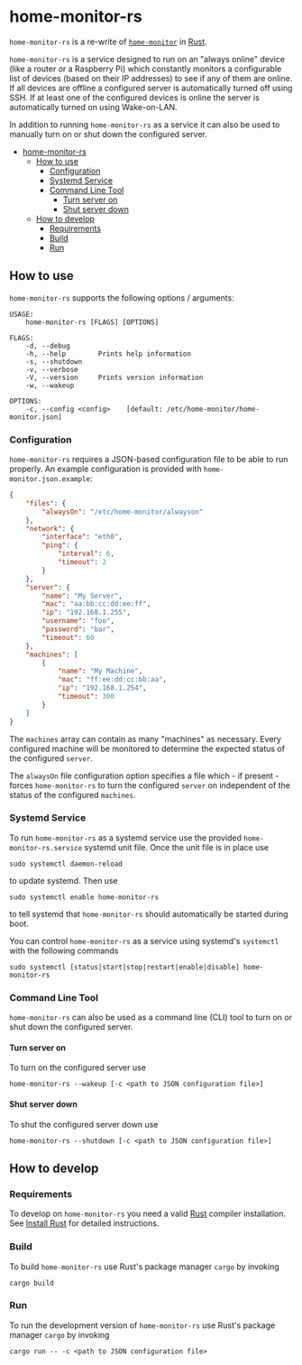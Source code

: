 # home-monitor-rs

`home-monitor-rs` is a re-write of [`home-monitor`](https://github.com/Montellese/home-monitor) in [Rust](https://www.rust-lang.org/).

`home-monitor-rs` is a service designed to run on an "always online" device (like a router or a Raspberry Pi) which constantly monitors a configurable list of devices (based on their IP addresses) to see if any of them are online. If all devices are offline a configured server is automatically turned off using SSH. If at least one of the configured devices is online the server is automatically turned on using Wake-on-LAN.

In addition to running `home-monitor-rs` as a service it can also be used to manually turn on or shut down the configured server.

- [home-monitor-rs](#home-monitor-rs)
  - [How to use](#how-to-use)
    - [Configuration](#configuration)
    - [Systemd Service](#systemd-service)
    - [Command Line Tool](#command-line-tool)
      - [Turn server on](#turn-server-on)
      - [Shut server down](#shut-server-down)
  - [How to develop](#how-to-develop)
    - [Requirements](#requirements)
    - [Build](#build)
    - [Run](#run)

## How to use

`home-monitor-rs` supports the following options / arguments:

```
USAGE:
    home-monitor-rs [FLAGS] [OPTIONS]

FLAGS:
    -d, --debug       
    -h, --help        Prints help information
    -s, --shutdown    
    -v, --verbose     
    -V, --version     Prints version information
    -w, --wakeup      

OPTIONS:
    -c, --config <config>    [default: /etc/home-monitor/home-monitor.json]
```

### Configuration

`home-monitor-rs` requires a JSON-based configuration file to be able to run properly. An example configuration is provided with `home-monitor.json.example`:

```json
{
    "files": {
        "alwaysOn": "/etc/home-monitor/alwayson"
    },
    "network": {
        "interface": "eth0",
        "ping": {
            "interval": 6,
            "timeout": 2
        }
    },
    "server": {
        "name": "My Server",
        "mac": "aa:bb:cc:dd:ee:ff",
        "ip": "192.168.1.255",
        "username": "foo",
        "password": "bar",
        "timeout": 60
    },
    "machines": [
        {
            "name": "My Machine",
            "mac": "ff:ee:dd:cc:bb:aa",
            "ip": "192.168.1.254",
            "timeout": 300
        }
    ]
}
```

The `machines` array can contain as many "machines" as necessary. Every configured machine will be monitored to determine the expected status of the configured `server`.

The `alwaysOn` file configuration option specifies a file which - if present - forces `home-monitor-rs` to turn the configured `server` on independent of the status of the configured `machines`.

### Systemd Service

To run `home-monitor-rs` as a systemd service use the provided `home-monitor-rs.service` systemd unit file. Once the unit file is in place use

```
sudo systemctl daemon-reload
```

to update systemd. Then use

```
sudo systemctl enable home-monitor-rs
```

to tell systemd that `home-monitor-rs` should automatically be started during boot.

You can control `home-monitor-rs` as a service using systemd's `systemctl` with the following commands

```
sudo systemctl [status|start|stop|restart|enable|disable] home-monitor-rs
```

### Command Line Tool

`home-monitor-rs` can also be used as a command line (CLI) tool to turn on or shut down the configured server.

#### Turn server on

To turn on the configured server use

```
home-monitor-rs --wakeup [-c <path to JSON configuration file>]
```

#### Shut server down

To shut the configured server down use

```
home-monitor-rs --shutdown [-c <path to JSON configuration file>]
```

## How to develop

### Requirements

To develop on `home-monitor-rs` you need a valid [Rust](https://www.rust-lang.org/) compiler installation. See [Install Rust](https://www.rust-lang.org/tools/install) for detailed instructions.

### Build

To build `home-monitor-rs` use Rust's package manager `cargo` by invoking

```
cargo build
```

### Run

To run the development version of `home-monitor-rs` use Rust's package manager `cargo` by invoking

```
cargo run -- -c <path to JSON configuration file>
```
